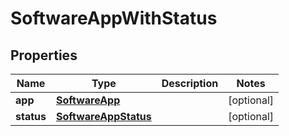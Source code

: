 

# SoftwareAppWithStatus


## Properties

| Name | Type | Description | Notes |
|------------ | ------------- | ------------- | -------------|
|**app** | [**SoftwareApp**](SoftwareApp.md) |  |  [optional] |
|**status** | [**SoftwareAppStatus**](SoftwareAppStatus.md) |  |  [optional] |



